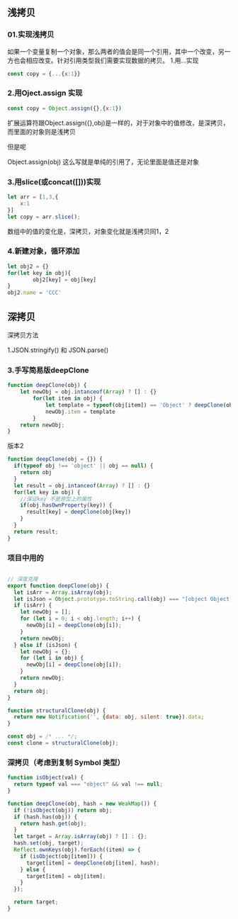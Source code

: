 ## 浅拷贝
### 01.实现浅拷贝

如果一个变量复制一个对象，那么两者的值会是同一个引用，其中一个改变，另一方也会相应改变。针对引用类型我们需要实现数据的拷贝。
1.用...实现
```javascript
const copy = {...{x:1}}
```
### 2.用Oject.assign 实现
```javascript
const copy = Object.assign({},{x:1})
```
扩展运算符跟Object.assign({},obj)是一样的，对于对象中的值修改，是深拷贝，而里面的对象则是浅拷贝

但是呢

Object.assign(obj) 这么写就是单纯的引用了，无论里面是值还是对象
### 3.用slice(或concat([]))实现
```javascript
let arr = [1,3,{
    x:1
}]
let copy = arr.slice();
```
数组中的值的变化是，深拷贝，对象变化就是浅拷贝同1，2
### 4.新建对象，循环添加
```javascript
let obj2 = {}
for(let key in obj){
        obj2[key] = obj[key]
}
obj2.name = 'CCC'
```
## 深拷贝
深拷贝方法


1.JSON.stringify() 和 JSON.parse()


### 3.手写简易版deepClone

```javascript
function deepClone(obj) {
	let newObj = obj.intanceof(Array) ? [] : {}
		for(let item in obj) {
			let template = typeof(obj[item]) == 'Object' ? deepClone(obj[item]) : obj[item]
			newObj.item = template
		}
	return newObj;
}
```



版本2

```js
function deepClone(obj = {}) {
  if(typeof obj !== 'object' || obj == null) {
    return obj
  }
  let result = obj.intanceof(Array) ? [] : {}
  for(let key in obj) {
    //保证key 不是原型上的属性
    if(obj.hasOwnProperty(key)) {
      result[key] = deepClone(obj[key])
    }
  }
  return result;
}
```


### 项目中用的

```js

// 深度克隆
export function deepClone(obj) {
  let isArr = Array.isArray(obj);
  let isJson = Object.prototype.toString.call(obj) === "[object Object]";
  if (isArr) {
    let newObj = [];
    for (let i = 0; i < obj.length; i++) {
      newObj[i] = deepClone(obj[i]);
    }
    return newObj;
  } else if (isJson) {
    let newObj = {};
    for (let i in obj) {
      newObj[i] = deepClone(obj[i]);
    }
    return newObj;
  }
  return obj;
}
```


```js
function structuralClone(obj) {
  return new Notification('', {data: obj, silent: true}).data;
}

const obj = /* ... */;
const clone = structuralClone(obj);
```


### 深拷贝（考虑到复制 Symbol 类型）
```js
function isObject(val) {
  return typeof val === "object" && val !== null;
}

function deepClone(obj, hash = new WeakMap()) {
  if (!isObject(obj)) return obj;
  if (hash.has(obj)) {
    return hash.get(obj);
  }
  let target = Array.isArray(obj) ? [] : {};
  hash.set(obj, target);
  Reflect.ownKeys(obj).forEach((item) => {
    if (isObject(obj[item])) {
      target[item] = deepClone(obj[item], hash);
    } else {
      target[item] = obj[item];
    }
  });

  return target;
}

```